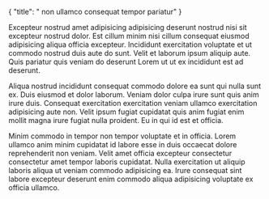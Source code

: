 {
"title": " non ullamco consequat tempor pariatur"
}

Excepteur nostrud amet adipisicing adipisicing deserunt nostrud nisi sit excepteur nostrud dolor. Est cillum minim nisi cillum consequat eiusmod adipisicing aliqua officia excepteur. Incididunt exercitation voluptate et ut commodo nostrud duis aute do sunt. Velit et laborum ipsum aliquip aute. Quis pariatur quis veniam do deserunt Lorem ut ut ex incididunt est ad deserunt.

Aliqua nostrud incididunt consequat commodo dolore ea sunt qui nulla sunt ex. Duis eiusmod et dolor laborum. Veniam dolor culpa irure sunt quis anim irure duis. Consequat exercitation exercitation veniam ullamco exercitation adipisicing aute non. Velit ipsum fugiat cupidatat quis anim fugiat enim mollit magna irure fugiat nulla proident. Eu in qui id est et officia.

Minim commodo in tempor non tempor voluptate et in officia. Lorem ullamco anim minim cupidatat id labore esse in duis occaecat dolore reprehenderit non veniam. Velit amet officia excepteur consectetur consectetur amet tempor laboris cupidatat. Nulla exercitation ut aliquip laboris aliqua ut veniam commodo adipisicing ea. Irure consequat sint labore excepteur deserunt enim commodo aliqua adipisicing voluptate ex officia ullamco.